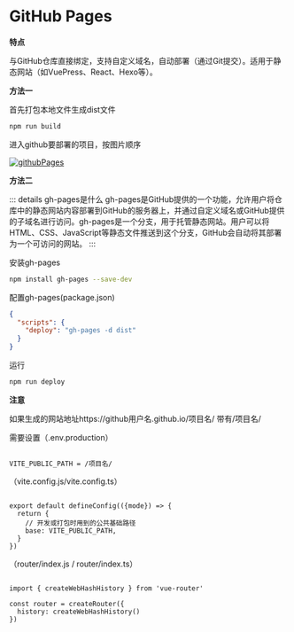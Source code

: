 # GitHub Pages

**特点**

与GitHub仓库直接绑定，支持自定义域名，自动部署（通过Git提交）。适用于静态网站（如VuePress、React、Hexo等）。

**方法一**

首先打包本地文件生成dist文件
```sh
npm run build
```

进入github要部署的项目，按图片顺序

[![githubPages](/githubPages.jpg)](/githubPages.jpg)

**方法二**

::: details ‌gh-pages是什么
‌gh-pages‌是GitHub提供的一个功能，允许用户将仓库中的静态网站内容部署到GitHub的服务器上，并通过自定义域名或GitHub提供的子域名进行访问。gh-pages是一个分支，用于托管静态网站。用户可以将HTML、CSS、JavaScript等静态文件推送到这个分支，GitHub会自动将其部署为一个可访问的网站‌。
:::

安装gh-pages
```sh
npm install gh-pages --save-dev
```

配置gh-pages(package.json)
```json [package.json]
{
  "scripts": {
    "deploy": "gh-pages -d dist"
  }
}
```

运行
```sh
npm run deploy
```

**注意**

如果生成的网站地址https://github用户名.github.io/项目名/
带有/项目名/

需要设置（.env.production）
```[.env.production]

VITE_PUBLIC_PATH = /项目名/

```

（vite.config.js/vite.config.ts）
```[vite.config.js]

export default defineConfig(({mode}) => {
  return {
    // 开发或打包时用到的公共基础路径
    base: VITE_PUBLIC_PATH,
  }
})

```

（router/index.js / router/index.ts）
```[index.js]

import { createWebHashHistory } from 'vue-router'

const router = createRouter({
  history: createWebHashHistory()
})

```